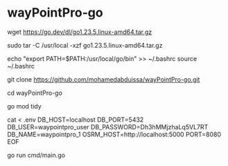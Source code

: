 # wayPointPro-go

wget https://go.dev/dl/go1.23.5.linux-amd64.tar.gz

sudo tar -C /usr/local -xzf go1.23.5.linux-amd64.tar.gz

echo "export PATH=\$PATH:/usr/local/go/bin" >> ~/.bashrc
source ~/.bashrc

git clone https://github.com/mohamedabduissa/wayPointPro-go.git

cd wayPointPro-go

go mod tidy

cat <<EOF > .env
DB_HOST=localhost
DB_PORT=5432
DB_USER=waypointpro_user
DB_PASSWORD=Dh3hMMjzhaLq5VL7RT
DB_NAME=waypointpro_1
OSRM_HOST=http://localhost:5000
PORT=8080
EOF

go run cmd/main.go

